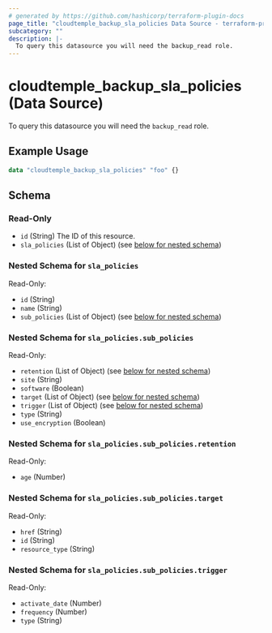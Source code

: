 ```yaml
---
# generated by https://github.com/hashicorp/terraform-plugin-docs
page_title: "cloudtemple_backup_sla_policies Data Source - terraform-provider-cloudtemple"
subcategory: ""
description: |-
  To query this datasource you will need the backup_read role.
---
```


# cloudtemple_backup_sla_policies (Data Source)

To query this datasource you will need the `backup_read` role.

## Example Usage

```terraform
data "cloudtemple_backup_sla_policies" "foo" {}
```

<!-- schema generated by tfplugindocs -->
## Schema

### Read-Only

- `id` (String) The ID of this resource.
- `sla_policies` (List of Object) (see [below for nested schema](#nestedatt--sla_policies))

<a id="nestedatt--sla_policies"></a>
### Nested Schema for `sla_policies`

Read-Only:

- `id` (String)
- `name` (String)
- `sub_policies` (List of Object) (see [below for nested schema](#nestedobjatt--sla_policies--sub_policies))

<a id="nestedobjatt--sla_policies--sub_policies"></a>
### Nested Schema for `sla_policies.sub_policies`

Read-Only:

- `retention` (List of Object) (see [below for nested schema](#nestedobjatt--sla_policies--sub_policies--retention))
- `site` (String)
- `software` (Boolean)
- `target` (List of Object) (see [below for nested schema](#nestedobjatt--sla_policies--sub_policies--target))
- `trigger` (List of Object) (see [below for nested schema](#nestedobjatt--sla_policies--sub_policies--trigger))
- `type` (String)
- `use_encryption` (Boolean)

<a id="nestedobjatt--sla_policies--sub_policies--retention"></a>
### Nested Schema for `sla_policies.sub_policies.retention`

Read-Only:

- `age` (Number)


<a id="nestedobjatt--sla_policies--sub_policies--target"></a>
### Nested Schema for `sla_policies.sub_policies.target`

Read-Only:

- `href` (String)
- `id` (String)
- `resource_type` (String)


<a id="nestedobjatt--sla_policies--sub_policies--trigger"></a>
### Nested Schema for `sla_policies.sub_policies.trigger`

Read-Only:

- `activate_date` (Number)
- `frequency` (Number)
- `type` (String)


